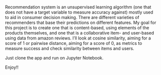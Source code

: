 Recommendation system is an unsupervised learning algorithm (one that does not have a target variable to measure accuracy against) mostly used to aid in consumer decision making. There are different varieties of recommenders that base their predictions on different features. My goal for this project is to create one that is content-based, using elements of the products themselves, and one that is a collaborative item- and user-based using data from amazon reviews. I’ll look at cosine similarity, aiming for a score of 1 or pairwise distance, aiming for a score of 0, as metrics to measure success and check similarity between items and users.

Just clone the app and run on Jupyter Notebook.

Enjoy!!
